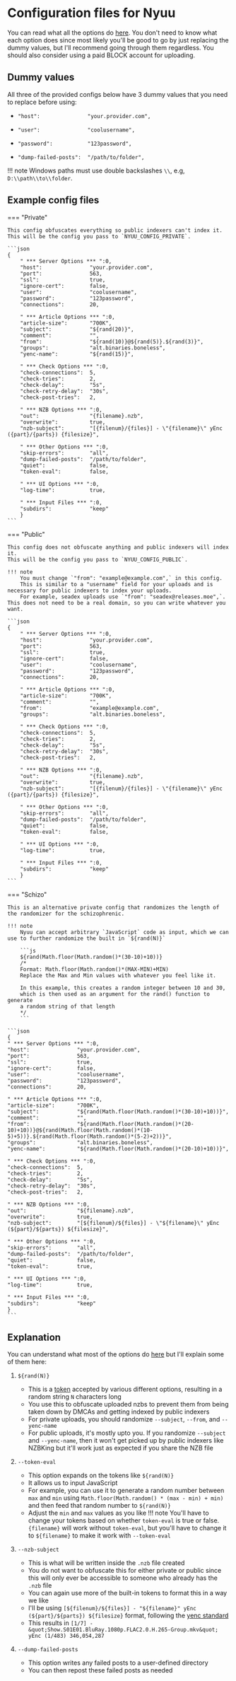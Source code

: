 # Configuration files for Nyuu

You can read what all the options do [here](https://github.com/animetosho/Nyuu/blob/master/help-full.txt). 
You don't need to know what each option does since most likely you'll be good to go by just replacing the dummy values, but I'll recommend going through them regardless.
You should also consider using a paid BLOCK account for uploading.

## Dummy values

All three of the provided configs below have 3 dummy values that you need to replace before using:

- `"host":               "your.provider.com",`

- `"user":               "coolusername",`

- `"password":           "123password",`

- `"dump-failed-posts":  "/path/to/folder",`

!!! note
    Windows paths must use double backslashes `\\`, e.g, `D:\\path\\to\\folder`.

## Example config files

=== "Private"

    This config obfuscates everything so public indexers can't index it.
    This will be the config you pass to `NYUU_CONFIG_PRIVATE`.

    ```json
    {
        " *** Server Options *** ":0,
        "host":               "your.provider.com",
        "port":               563,
        "ssl":                true,
        "ignore-cert":        false,
        "user":               "coolusername",
        "password":           "123password",
        "connections":        20,
        
        " *** Article Options *** ":0,
        "article-size":       "700K",
        "subject":            "${rand(20)}",
        "comment":            "",
        "from":               "${rand(10)}@${rand(5)}.${rand(3)}",
        "groups":             "alt.binaries.boneless",
        "yenc-name":          "${rand(15)}",
        
        " *** Check Options *** ":0,
        "check-connections":  5,
        "check-tries":        2,
        "check-delay":        "5s",
        "check-retry-delay":  "30s",
        "check-post-tries":   2,
        
        " *** NZB Options *** ":0,
        "out":                "{filename}.nzb",
        "overwrite":          true,
        "nzb-subject":        "[{filenum}/{files}] - \"{filename}\" yEnc ({part}/{parts}) {filesize}",
        
        " *** Other Options *** ":0,
        "skip-errors":        "all",
        "dump-failed-posts":  "/path/to/folder",
        "quiet":              false,
        "token-eval":         false,
        
        " *** UI Options *** ":0,
        "log-time":           true,
        
        " *** Input Files *** ":0,
        "subdirs":            "keep"
        }
    ```

=== "Public"

    This config does not obfuscate anything and public indexers will index it.
    This will be the config you pass to `NYUU_CONFIG_PUBLIC`.

    !!! note
        You must change `"from": "example@example.com",` in this config.
        This is similar to a "username" field for your uploads and is necessary for public indexers to index your uploads.
        For example, seadex uploads use `"from": "seadex@releases.moe",`. This does not need to be a real domain, so you can write whatever you want.

    ```json
    {
        " *** Server Options *** ":0,
        "host":               "your.provider.com",
        "port":               563,
        "ssl":                true,
        "ignore-cert":        false,
        "user":               "coolusername",
        "password":           "123password",
        "connections":        20,
        
        " *** Article Options *** ":0,
        "article-size":       "700K",
        "comment":            "",
        "from":               "example@example.com",
        "groups":             "alt.binaries.boneless",
        
        " *** Check Options *** ":0,
        "check-connections":  5,
        "check-tries":        2,
        "check-delay":        "5s",
        "check-retry-delay":  "30s",
        "check-post-tries":   2,
        
        " *** NZB Options *** ":0,
        "out":                "{filename}.nzb",
        "overwrite":          true,
        "nzb-subject":        "[{filenum}/{files}] - \"{filename}\" yEnc ({part}/{parts}) {filesize}",
        
        " *** Other Options *** ":0,
        "skip-errors":        "all",
        "dump-failed-posts":  "/path/to/folder",
        "quiet":              false,
        "token-eval":         false,
        
        " *** UI Options *** ":0,
        "log-time":           true,
        
        " *** Input Files *** ":0,
        "subdirs":            "keep"
        }
    ```

=== "Schizo"

    This is an alternative private config that randomizes the length of the randomizer for the schizophrenic.

    !!! note
        Nyuu can accept arbitrary `JavaScript` code as input, which we can use to further randomize the built in `${rand(N)}`

        ```js
        ${rand(Math.floor(Math.random()*(30-10)+10))}
        /*
        Format: Math.floor(Math.random()*(MAX-MIN)+MIN)
        Replace the Max and Min values with whatever you feel like it.

        In this example, this creates a random integer between 10 and 30,
        which is then used as an argument for the rand() function to generate
        a random string of that length
        */
        ```

    ```json
    {
    " *** Server Options *** ":0,
    "host":               "your.provider.com",
    "port":               563,
    "ssl":                true,
    "ignore-cert":        false,
    "user":               "coolusername",
    "password":           "123password",
    "connections":        20,

    " *** Article Options *** ":0,
    "article-size":       "700K",
    "subject":            "${rand(Math.floor(Math.random()*(30-10)+10))}",
    "comment":            "",
    "from":               "${rand(Math.floor(Math.random()*(20-10)+10))}@${rand(Math.floor(Math.random()*(10-5)+5))}.${rand(Math.floor(Math.random()*(5-2)+2))}",
    "groups":             "alt.binaries.boneless",
    "yenc-name":          "${rand(Math.floor(Math.random()*(20-10)+10))}",

    " *** Check Options *** ":0,
    "check-connections":  5,
    "check-tries":        2,
    "check-delay":        "5s",
    "check-retry-delay":  "30s",
    "check-post-tries":   2,

    " *** NZB Options *** ":0,
    "out":                "${filename}.nzb",
    "overwrite":          true,
    "nzb-subject":        "[${filenum}/${files}] - \"${filename}\" yEnc (${part}/${parts}) ${filesize}",

    " *** Other Options *** ":0,
    "skip-errors":        "all",
    "dump-failed-posts":  "/path/to/folder",
    "quiet":              false,
    "token-eval":         true,

    " *** UI Options *** ":0,
    "log-time":           true,

    " *** Input Files *** ":0,
    "subdirs":            "keep"
    }
    ```

## Explanation

You can understand what most of the options do [here](https://github.com/animetosho/Nyuu/blob/master/help-full.txt) but I'll explain some of them here:

1. `${rand(N)}`
    - This is a [token](https://github.com/animetosho/Nyuu/blob/master/help-full.txt#L87-L110) accepted by various different options, resulting in a random string `N` characters long
    - You use this to obfuscate uploaded nzbs to prevent them from being taken down by DMCAs and getting indexed by public indexers
    - For private uploads, you should randomize `--subject`, `--from`, and `--yenc-name`
    - For public uploads, it's mostly upto you. If you randomize `--subject` and `--yenc-name`, then it won't get picked up by public indexers like NZBKing but it'll work just as expected if you share the NZB file

2. `--token-eval`
    - This option expands on the tokens like `${rand(N)}`
    - It allows us to input JavaScript
    - For example, you can use it to generate a random number between `max` and `min` using `Math.floor(Math.random() * (max - min) + min)` and then feed that random number to `${rand(N)}`
    - Adjust the `min` and `max` values as you like
    !!! note
          You'll have to change your tokens based on whether `token-eval` is true or false. `{filename}` will work without `token-eval`, but you'll have to change it to `${filename}` to make it work with `--token-eval`

3. `--nzb-subject`
    - This is what will be written inside the `.nzb` file created
    - You do not want to obfuscate this for either private or public since this will only ever be accessible to someone who already has the `.nzb` file
    - You can again use more of the built-in tokens to format this in a way we like
    - I'll be using `[${filenum}/${files}] - "${filename}" yEnc (${part}/${parts}) ${filesize}` format, following the [yenc standard](http://www.yenc.org/yenc-draft.1.3.txt)
    - This results in `[1/7] - &quot;Show.S01E01.BluRay.1080p.FLAC2.0.H.265-Group.mkv&quot; yEnc (1/483) 346,054,287`

4. `--dump-failed-posts`
    - This option writes any failed posts to a user-defined directory
    - You can then repost these failed posts as needed